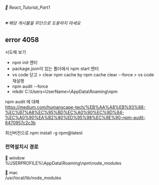 ###### 🌵 React_Tutorial_Part1

###### 💔 해당 게시물을 무단으로 도용하지 마세요    


## error 4058
시도해 보기   
- npm init 엔터 
- package.json이 있는 폴더에서 npm start 엔터   
- vs code 닫고 > clear npm cache by npm cache clear --force    > vs code 재실행    
- npm audit --force     
- mkdir C:\Users\<UserName>\AppData\Roaming\npm

npm audit 에 대해  
https://medium.com/humanscape-tech/%EB%AA%A8%EB%93%88-%EC%B7%A8%EC%95%BD%EC%A0%90%EC%9D%84-%EC%A0%90%EA%B2%80%ED%95%98%EC%9E%90-npm-audit-6470957c2c3b


최신버전으로 npm install -g npm@latest    


### 전역설치시 경로
📁 window   
%USERPROFILE%\AppData\Roaming\npm\node_modules


📁 mac   
/usr/local/lib/node_modules
